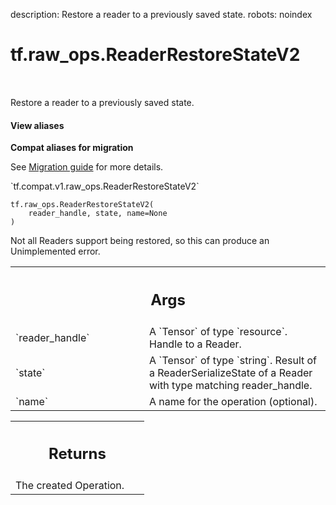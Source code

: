 description: Restore a reader to a previously saved state.
robots: noindex

# tf.raw_ops.ReaderRestoreStateV2

<!-- Insert buttons and diff -->

<table class="tfo-notebook-buttons tfo-api nocontent" align="left">

</table>



Restore a reader to a previously saved state.


<section class="expandable">
  <h4 class="showalways">View aliases</h4>
  <p>
<b>Compat aliases for migration</b>
<p>See
<a href="https://www.tensorflow.org/guide/migrate">Migration guide</a> for
more details.</p>
<p>`tf.compat.v1.raw_ops.ReaderRestoreStateV2`</p>
</p>
</section>

<pre class="devsite-click-to-copy prettyprint lang-py tfo-signature-link">
<code>tf.raw_ops.ReaderRestoreStateV2(
    reader_handle, state, name=None
)
</code></pre>



<!-- Placeholder for "Used in" -->

Not all Readers support being restored, so this can produce an
Unimplemented error.

<!-- Tabular view -->
 <table class="responsive fixed orange">
<colgroup><col width="214px"><col></colgroup>
<tr><th colspan="2"><h2 class="add-link">Args</h2></th></tr>

<tr>
<td>
`reader_handle`<a id="reader_handle"></a>
</td>
<td>
A `Tensor` of type `resource`. Handle to a Reader.
</td>
</tr><tr>
<td>
`state`<a id="state"></a>
</td>
<td>
A `Tensor` of type `string`.
Result of a ReaderSerializeState of a Reader with type
matching reader_handle.
</td>
</tr><tr>
<td>
`name`<a id="name"></a>
</td>
<td>
A name for the operation (optional).
</td>
</tr>
</table>



<!-- Tabular view -->
 <table class="responsive fixed orange">
<colgroup><col width="214px"><col></colgroup>
<tr><th colspan="2"><h2 class="add-link">Returns</h2></th></tr>
<tr class="alt">
<td colspan="2">
The created Operation.
</td>
</tr>

</table>

